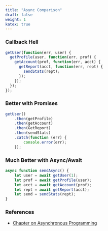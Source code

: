 ```yaml
---
title: "Async Comparison"
draft: false
weight: 1
katex: true
---
```


### Callback Hell
```js
getUser(function(err, user) {
  getProfile(user, function(err, prof) {
    getAccount(prof, function(err, acct) {
      getReport(acct, function(err, rept) {
        sendStats(rept);
      });
    });
  });  
});
```

### Better with Promises
```js
getUser()
    .then(getProfile)
    .then(getAccount)
    .then(GetReport)
    .then(sendStats)
    .catch(function (err) {
        console.error(err);
    });
```

### Much Better with Async/Await
```js
async function sendAsync() {
    let user = await getUser(1);
    let prof = await getProfile(user);
    let acct = await getAccount(prof);
    let rept = await getReport(acct);
    let send = sendStats(rept);
}
```

### References
- [Chapter on Asynchronous Programming](https://eloquentjavascript.net/11_async.html)
